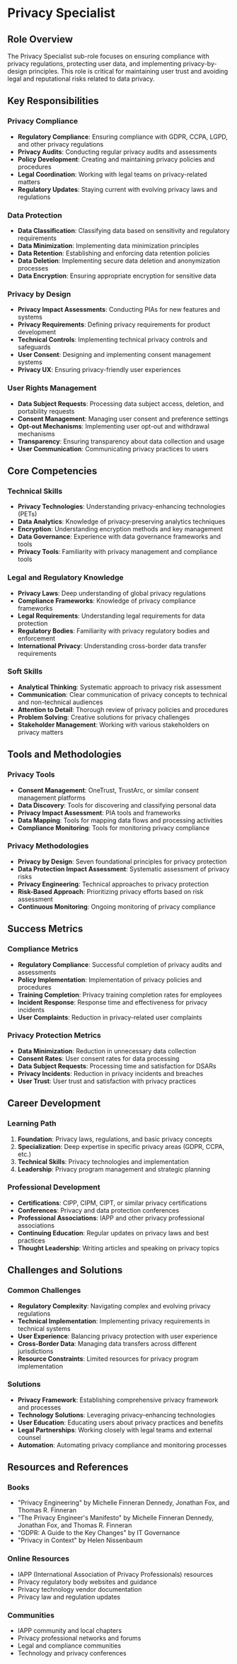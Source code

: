 # Privacy Specialist

## Role Overview
The Privacy Specialist sub-role focuses on ensuring compliance with privacy regulations, protecting user data, and implementing privacy-by-design principles. This role is critical for maintaining user trust and avoiding legal and reputational risks related to data privacy.

## Key Responsibilities

### Privacy Compliance
- **Regulatory Compliance**: Ensuring compliance with GDPR, CCPA, LGPD, and other privacy regulations
- **Privacy Audits**: Conducting regular privacy audits and assessments
- **Policy Development**: Creating and maintaining privacy policies and procedures
- **Legal Coordination**: Working with legal teams on privacy-related matters
- **Regulatory Updates**: Staying current with evolving privacy laws and regulations

### Data Protection
- **Data Classification**: Classifying data based on sensitivity and regulatory requirements
- **Data Minimization**: Implementing data minimization principles
- **Data Retention**: Establishing and enforcing data retention policies
- **Data Deletion**: Implementing secure data deletion and anonymization processes
- **Data Encryption**: Ensuring appropriate encryption for sensitive data

### Privacy by Design
- **Privacy Impact Assessments**: Conducting PIAs for new features and systems
- **Privacy Requirements**: Defining privacy requirements for product development
- **Technical Controls**: Implementing technical privacy controls and safeguards
- **User Consent**: Designing and implementing consent management systems
- **Privacy UX**: Ensuring privacy-friendly user experiences

### User Rights Management
- **Data Subject Requests**: Processing data subject access, deletion, and portability requests
- **Consent Management**: Managing user consent and preference settings
- **Opt-out Mechanisms**: Implementing user opt-out and withdrawal mechanisms
- **Transparency**: Ensuring transparency about data collection and usage
- **User Communication**: Communicating privacy practices to users

## Core Competencies

### Technical Skills
- **Privacy Technologies**: Understanding privacy-enhancing technologies (PETs)
- **Data Analytics**: Knowledge of privacy-preserving analytics techniques
- **Encryption**: Understanding encryption methods and key management
- **Data Governance**: Experience with data governance frameworks and tools
- **Privacy Tools**: Familiarity with privacy management and compliance tools

### Legal and Regulatory Knowledge
- **Privacy Laws**: Deep understanding of global privacy regulations
- **Compliance Frameworks**: Knowledge of privacy compliance frameworks
- **Legal Requirements**: Understanding legal requirements for data protection
- **Regulatory Bodies**: Familiarity with privacy regulatory bodies and enforcement
- **International Privacy**: Understanding cross-border data transfer requirements

### Soft Skills
- **Analytical Thinking**: Systematic approach to privacy risk assessment
- **Communication**: Clear communication of privacy concepts to technical and non-technical audiences
- **Attention to Detail**: Thorough review of privacy policies and procedures
- **Problem Solving**: Creative solutions for privacy challenges
- **Stakeholder Management**: Working with various stakeholders on privacy matters

## Tools and Methodologies

### Privacy Tools
- **Consent Management**: OneTrust, TrustArc, or similar consent management platforms
- **Data Discovery**: Tools for discovering and classifying personal data
- **Privacy Impact Assessment**: PIA tools and frameworks
- **Data Mapping**: Tools for mapping data flows and processing activities
- **Compliance Monitoring**: Tools for monitoring privacy compliance

### Privacy Methodologies
- **Privacy by Design**: Seven foundational principles for privacy protection
- **Data Protection Impact Assessment**: Systematic assessment of privacy risks
- **Privacy Engineering**: Technical approaches to privacy protection
- **Risk-Based Approach**: Prioritizing privacy efforts based on risk assessment
- **Continuous Monitoring**: Ongoing monitoring of privacy compliance

## Success Metrics

### Compliance Metrics
- **Regulatory Compliance**: Successful completion of privacy audits and assessments
- **Policy Implementation**: Implementation of privacy policies and procedures
- **Training Completion**: Privacy training completion rates for employees
- **Incident Response**: Response time and effectiveness for privacy incidents
- **User Complaints**: Reduction in privacy-related user complaints

### Privacy Protection Metrics
- **Data Minimization**: Reduction in unnecessary data collection
- **Consent Rates**: User consent rates for data processing
- **Data Subject Requests**: Processing time and satisfaction for DSARs
- **Privacy Incidents**: Reduction in privacy incidents and breaches
- **User Trust**: User trust and satisfaction with privacy practices

## Career Development

### Learning Path
1. **Foundation**: Privacy laws, regulations, and basic privacy concepts
2. **Specialization**: Deep expertise in specific privacy areas (GDPR, CCPA, etc.)
3. **Technical Skills**: Privacy technologies and implementation
4. **Leadership**: Privacy program management and strategic planning

### Professional Development
- **Certifications**: CIPP, CIPM, CIPT, or similar privacy certifications
- **Conferences**: Privacy and data protection conferences
- **Professional Associations**: IAPP and other privacy professional associations
- **Continuing Education**: Regular updates on privacy laws and best practices
- **Thought Leadership**: Writing articles and speaking on privacy topics

## Challenges and Solutions

### Common Challenges
- **Regulatory Complexity**: Navigating complex and evolving privacy regulations
- **Technical Implementation**: Implementing privacy requirements in technical systems
- **User Experience**: Balancing privacy protection with user experience
- **Cross-Border Data**: Managing data transfers across different jurisdictions
- **Resource Constraints**: Limited resources for privacy program implementation

### Solutions
- **Privacy Framework**: Establishing comprehensive privacy framework and processes
- **Technology Solutions**: Leveraging privacy-enhancing technologies
- **User Education**: Educating users about privacy practices and benefits
- **Legal Partnerships**: Working closely with legal teams and external counsel
- **Automation**: Automating privacy compliance and monitoring processes

## Resources and References

### Books
- "Privacy Engineering" by Michelle Finneran Dennedy, Jonathan Fox, and Thomas R. Finneran
- "The Privacy Engineer's Manifesto" by Michelle Finneran Dennedy, Jonathan Fox, and Thomas R. Finneran
- "GDPR: A Guide to the Key Changes" by IT Governance
- "Privacy in Context" by Helen Nissenbaum

### Online Resources
- IAPP (International Association of Privacy Professionals) resources
- Privacy regulatory body websites and guidance
- Privacy technology vendor documentation
- Privacy law and regulation updates

### Communities
- IAPP community and local chapters
- Privacy professional networks and forums
- Legal and compliance communities
- Technology and privacy conferences 